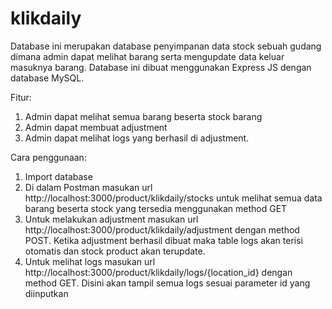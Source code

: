 # klikdaily
Database ini merupakan database penyimpanan data stock sebuah gudang dimana admin dapat melihat barang serta mengupdate data keluar masuknya barang. Database ini dibuat menggunakan Express JS dengan database MySQL.

Fitur:
1.	Admin dapat melihat semua barang beserta stock barang
2.	Admin dapat membuat adjustment 
3.	Admin dapat melihat logs yang berhasil di adjustment.

Cara penggunaan: 
1.	Import database 
2.	Di dalam Postman masukan url http://localhost:3000/product/klikdaily/stocks
untuk melihat semua data barang beserta stock yang tersedia menggunakan method GET
3.	Untuk melakukan adjustment masukan url http://localhost:3000/product/klikdaily/adjustment dengan method POST. Ketika adjustment berhasil dibuat maka table logs akan terisi otomatis dan stock product akan terupdate.
4.	Untuk melihat logs masukan url http://localhost:3000/product/klikdaily/logs/{location_id} dengan method GET. Disini akan tampil semua logs sesuai parameter id yang diinputkan
